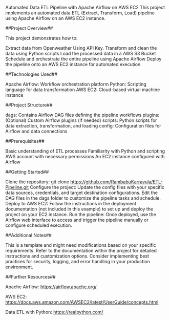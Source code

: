 Automated Data ETL Pipeline with Apache Airflow on AWS EC2
This project implements an automated data ETL (Extract, Transform, Load) pipeline using Apache Airflow on an AWS EC2 instance.

##Project Overview##

This project demonstrates how to:

Extract data from Openweather Using API Key.
Transform and clean the data using Python scripts
Load the processed data in a AWS S3 Bucket
Schedule and orchestrate the entire pipeline using Apache Airflow
Deploy the pipeline onto an AWS EC2 instance for automated execution

##Technologies Used##

Apache Airflow: Workflow orchestration platform
Python: Scripting language for data transformation
AWS EC2: Cloud-based virtual machine instance

##Project Structure##

dags: Contains Airflow DAG files defining the pipeline workflows
plugins: (Optional) Custom Airflow plugins (if needed)
scripts: Python scripts for data extraction, transformation, and loading
config: Configuration files for Airflow and data connections

##Prerequisites##

Basic understanding of ETL processes
Familiarity with Python and scripting
AWS account with necessary permissions
An EC2 instance configured with Airflow

##Getting Started##

Clone the repository:
git clone https://github.com/RambabuKarravula/ETL-Pipeline.git
Configure the project:
Update the config files with your specific data sources, credentials, and target destination configurations.
Edit the DAG files in the dags folder to customize the pipeline tasks and schedule.
Deploy to AWS EC2:
Follow the instructions in the deployment documentation (not included in this example) to set up and deploy the project on your EC2 instance.
Run the pipeline:
Once deployed, use the Airflow web interface to access and trigger the pipeline manually or configure scheduled execution.

##Additional Notes##

This is a template and might need modifications based on your specific requirements.
Refer to the documentation within the project for detailed instructions and customization options.
Consider implementing best practices for security, logging, and error handling in your production environment.

##Further Resources##

Apache Airflow: https://airflow.apache.org/

AWS EC2: https://docs.aws.amazon.com/AWSEC2/latest/UserGuide/concepts.html

Data ETL with Python: https://realpython.com/
